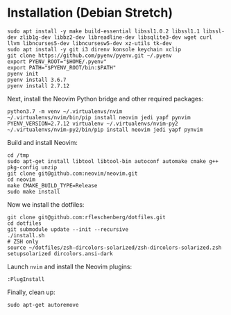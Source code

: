 # Installation (Debian Stretch)

```
sudo apt install -y make build-essential libssl1.0.2 libssl1.1 libssl-dev zlib1g-dev libbz2-dev libreadline-dev libsqlite3-dev wget curl llvm libncurses5-dev libncursesw5-dev xz-utils tk-dev
sudo apt install -y git i3 direnv konsole keychain xclip
git clone https://github.com/pyenv/pyenv.git ~/.pyenv
export PYENV_ROOT="$HOME/.pyenv"
export PATH="$PYENV_ROOT/bin:$PATH"
pyenv init
pyenv install 3.6.7
pyenv install 2.7.12
```

Next, install the Neovim Python bridge and other required packages:

```
python3.7 -m venv ~/.virtualenvs/nvim
~/.virtualenvs/nvim/bin/pip install neovim jedi yapf pynvim
PYENV_VERSION=2.7.12 virtualenv ~/.virtualenvs/nvim-py2
~/.virtualenvs/nvim-py2/bin/pip install neovim jedi yapf pynvim
```

Build and install Neovim:

```
cd /tmp
sudo apt-get install libtool libtool-bin autoconf automake cmake g++ pkg-config unzip
git clone git@github.com:neovim/neovim.git
cd neovim
make CMAKE_BUILD_TYPE=Release
sudo make install
```

Now we install the dotfiles:

```
git clone git@github.com:rfleschenberg/dotfiles.git
cd dotfiles
git submodule update --init --recursive
./install.sh
# ZSH only
source ~/dotfiles/zsh-dircolors-solarized/zsh-dircolors-solarized.zsh
setupsolarized dircolors.ansi-dark
```


Launch `nvim` and install the Neovim plugins:

```
:PlugInstall
```


Finally, clean up:

```
sudo apt-get autoremove
```
